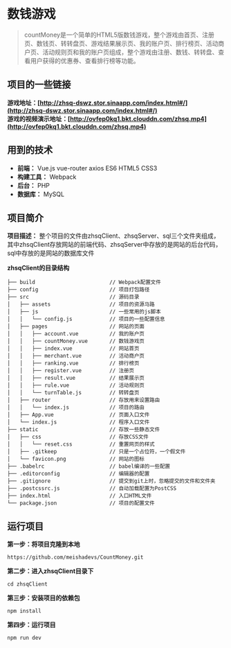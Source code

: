 # 数钱游戏
> countMoney是一个简单的HTML5版数钱游戏，整个游戏由首页、注册页、数钱页、转转盘页、游戏结果展示页、我的账户页、排行榜页、活动商户页、活动规则页和我的账户页组成，整个游戏由注册、数钱、转转盘、查看用户获得的优惠券、查看排行榜等功能。

## 项目的一些链接
**游戏地址：[http://zhsq-dswz.stor.sinaapp.com/index.html#/](http://zhsq-dswz.stor.sinaapp.com/index.html#/)**  
**游戏的视频演示地址：[http://ovfep0kq1.bkt.clouddn.com/zhsq.mp4](http://ovfep0kq1.bkt.clouddn.com/zhsq.mp4)**

## 用到的技术
- **前端：** Vue.js vue-router axios ES6 HTML5 CSS3
- **构建工具：** Webpack
- **后台：** PHP
- **数据库：** MySQL

## 项目简介
**项目描述：** 整个项目的文件由zhsqClient、zhsqServer、sql三个文件夹组成，其中zhsqClient存放网站的前端代码、zhsqServer中存放的是网站的后台代码，sql中存放的是网站的数据库文件

**zhsqClient的目录结构**

	├── build                        // Webpack配置文件                      
	├── config                       // 项目打包路径                        
	├── src       					 // 源码目录                                       
	│   ├── assets                   // 项目的资源马路                      
	│   ├── js                       // 一些常用的js脚本                           
	│   │   └── config.js            // 项目的一些配置信息                                   
	│   ├── pages                    // 网站的页面
	│   │   ├── account.vue          // 我的账户页 
	│   │   ├── countMoney.vue       // 数钱游戏页
	│   │   ├── index.vue            // 网站首页     
	│   │   ├── merchant.vue         // 活动商户页
	│   │   ├── ranking.vue          // 排行榜页
	│   │   ├── register.vue         // 注册页 
	│   │   ├── result.vue           // 结果展示页
	│   │   ├── rule.vue             // 活动规则页
	│   │ 	└── turnTable.js         // 转转盘页    
	│   ├── router                   // 存放用来设置路由
	│   │ 	└── index.js             // 项目的路由
	│   ├── App.vue                  // 页面入口文件
	│   └── index.js                 // 程序入口文件
	├── static                       // 存放一些静态文件
	│ 	├── css   					 // 存放CSS文件	
	│ 	│ 	└── reset.css            // 重置网页的样式
	│   ├── .gitkeep				 // 只是一个占位符，一个假文件
	│   └── favicon.png    			 // 网站的图标
	├── .babelrc					 // babel编译的一些配置
	├── .editorconfig    			 // 编辑器的配置
	├── .gitignore                   // 提交到git上时，忽略提交的文件和文件夹
	├── .postcssrc.js                // 自动加载配置为PostCSS  
	├── index.html                   // 入口HTML文件
	└── package.json                 // 项目的配置文件

## 运行项目

**第一步：将项目克隆到本地**  

	https://github.com/meishadevs/CountMoney.git

**第二步：进入zhsqClient目录下**  
	
	cd zhsqClient

**第三步：安装项目的依赖包**

	npm install

**第四步：运行项目**
	
	npm run dev
